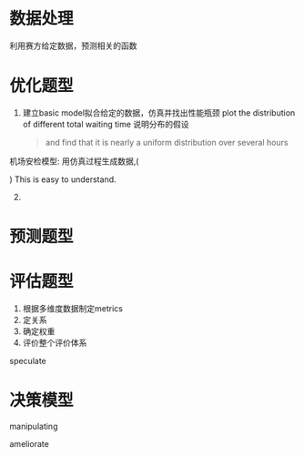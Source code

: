 # 数据处理
利用赛方给定数据，预测相关的函数

# 优化题型
1. 建立basic model拟合给定的数据，仿真并找出性能瓶颈
    plot the distribution of different total waiting time
    说明分布的假设
    > and find that it is nearly a uniform distribution over several hours


机场安检模型: 用仿真过程生成数据,(

)
This is easy to understand.

2. 


# 预测题型


# 评估题型
1. 根据多维度数据制定metrics
2. 定关系
3. 确定权重
4. 评价整个评价体系

speculate

# 决策模型
manipulating


ameliorate